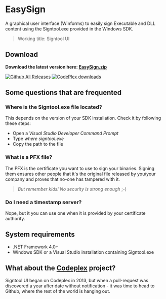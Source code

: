 # EasySign
A graphical user interface (Winforms) to easily sign Executable and DLL content using the Signtool.exe provided in the Windows SDK.

> Working title: Signtool UI

## Download
**Download the latest version here: [EasySign.zip](https://github.com/BAPostma/SigntoolUI/releases/latest)**

[![Github All Releases](https://img.shields.io/github/downloads/bapostma/signtoolui/total.svg)](https://github.com/BAPostma/SigntoolUI/releases/latest) 
[![CodePlex downloads](https://img.shields.io/badge/codeplex-286%20downloads-blue.svg)](https://easysign.codeplex.com/)

## Some questions that are frequented
### Where is the Signtool.exe file located?
This depends on the version of your SDK installation.
Check it by following these steps:
* Open a *Visual Studio Developer Command Prompt*
* Type _where signtool.exe_
* Copy the path to the file

### What is a PFX file?
The PFX is the certificate you want to use to sign your binaries. Signing them ensures other people that it's the original file released by you/your company and proves that no-one has tampered with it.
> _But remember kids! No security is strong enough_ ;-)

### Do I need a timestamp server?
Nope, but it you can use one when it is provided by your certificate authority.

## System requirements
* .NET Framework 4.0+
* Windows SDK or a Visual Studio installation containing Signtool.exe

## What about the [Codeplex](https://easysign.codeplex.com/) project?
Signtool UI began on Codeplex in 2013, but when a pull-request was discovered a year after date without notification - it was time to head to Github, where the rest of the world is hanging out.
